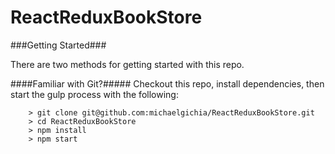 # ReactReduxBookStore

###Getting Started###

There are two methods for getting started with this repo.

####Familiar with Git?#####
Checkout this repo, install dependencies, then start the gulp process with the following:

```
	> git clone git@github.com:michaelgichia/ReactReduxBookStore.git
	> cd ReactReduxBookStore
	> npm install
	> npm start
```

